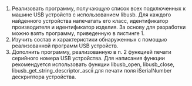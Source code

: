 1. Реализовать программу, получающую список всех подключенных к
   машине USB устройств с использованием libusb. Для каждого
   найденного устройства напечатать его класс, идентификатор
   производителя и идентификатор изделия. За основу для разработки
   можно взять программу, приведенную в листинге 1.
2. Изучить состав и характеристики обнаруженных с помощью
   реализованной программ USB устройств.
3. Дополнить программу, реализованную в п. 2 функцией печати
   серийного номера USB устройства. Для написания функции
   рекомендуется использовать функции libusb_open, libusb_close,
   libusb_get_string_descriptor_ascii для печати поля iSerialNumber
   дескриптора устройства.